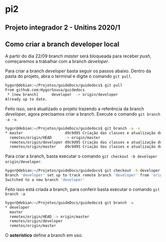 # pi2
Projeto integrador 2  - Unitins 2020/1 
---
## Como criar a branch developer local

A partir do dia 22/09 branch *master* será bloqueada para receber *push*, começaremos a trabalhar com a branch *developer*.

Para criar a branch *developer* basta seguir os passos abaixo.
Dentro da pasta do projeto, abra o terminal e digite o comando `git pull`.
```sh
hygor@debian:~/Projetos/guideDocs/guidedocs$ git pull
From github.com:HygorSousa/guidedocs
 * [new branch]      developer  -> origin/developer
Already up to date.
```

Feito isso, será atualizado o projeto trazendo a referência da branch *developer*, agora precisamos criar a branch.
Execute o comando `git branch -a -v`.
```sh
hygor@debian:~/Projetos/guideDocs/guidedocs$ git branch -a -v
* master                   d9c9d95 Criação das classes e atualização do modelo de atualização do controle de acesso para adequação ao modelo de classes
  remotes/origin/HEAD      -> origin/master
  remotes/origin/developer d9c9d95 Criação das classes e atualização do modelo de atualização do controle de acesso para adequação ao modelo de classes
  remotes/origin/master    d9c9d95 Criação das classes e atualização do modelo de atualização do controle de acesso para adequação ao modelo de classes

```
Para criar a branch, basta executar o comando `git checkout -b developer origin/developer`.
```sh
hygor@debian:~/Projetos/guideDocs/guidedocs$ git checkout -b developer origin/developer
Branch 'developer' set up to track remote branch 'developer' from 'origin'.
Switched to a new branch 'developer'
```
Feito isso está criada a branch, para conferir basta executar o comando `git branch -a`

```sh
hygor@debian:~/Projetos/guideDocs/guidedocs$ git branch -a
* developer
  master
  remotes/origin/HEAD -> origin/master
  remotes/origin/developer
  remotes/origin/master
```

O __asteristico__ define a branch em uso.

